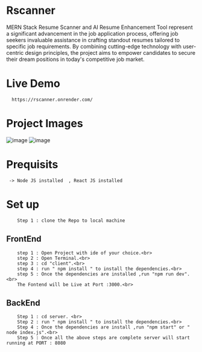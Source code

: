 # Rscanner 

MERN Stack Resume Scanner and AI Resume Enhancement Tool represent a significant advancement in the job application process, offering job seekers invaluable assistance in crafting standout resumes tailored to specific job requirements. 
By combining cutting-edge technology with user-centric design principles, the project aims to empower candidates to secure their dream positions in today's competitive job market.

# Live Demo 
      https://rscanner.onrender.com/
# Project Images
![image](https://github.com/Parshant679/Rscanner/assets/54788475/61f3275b-a378-463b-8ffd-f30532eee480)
![image](https://github.com/Parshant679/Rscanner/assets/54788475/653c665d-620f-48a7-bd27-77f44e948f62)

# Prequisits
     -> Node JS installed  , React JS installed

# Set up
        Step 1 : clone the Repo to local machine
## FrontEnd 
        step 1 : Open Project with ide of your choice.<br>
        step 2 : Open Terminal.<br>
        step 3 : cd "client".<br>
        step 4 : run " npm install " to install the dependencies.<br>
        step 5 : Once the dependencies are installed ,run "npm run dev".<br>
        The Fontend will be Live at Port :3000.<br>

## BackEnd
        Step 1 : cd server. <br>
        Step 2 : run " npm install " to install the dependencies.<br>
        Step 4 : Once the dependencies are install ,run "npm start" or " node index.js".<br>
        Step 5 : Once all the above steps are complete server will start running at PORT : 8080

